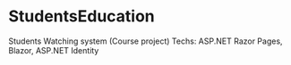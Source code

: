 # StudentsEducation
Students Watching system (Course project)
Techs: ASP.NET Razor Pages, Blazor, ASP.NET Identity

